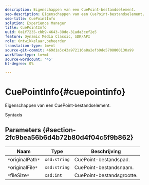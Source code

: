```yaml
---
description: Eigenschappen van een CuePoint-bestandselement.
seo-description: Eigenschappen van een CuePoint-bestandselement.
seo-title: CuePointInfo
solution: Experience Manager
title: CuePointInfo
uuid: 0a1f7235-cbb9-4643-88de-31ada3cef2e5
feature: Dynamic Media Classic, SDK/API
role: Ontwikkelaar,beheerder
translation-type: tm+mt
source-git-commit: 469d1a5c43a972116a8a2efb0de5708800130a99
workflow-type: tm+mt
source-wordcount: '45'
ht-degree: 0%

---
```



# CuePointInfo{#cuepointinfo}

Eigenschappen van een CuePoint-bestandselement.

Syntaxis

## Parameters {#section-2fc9bea56b6d4b72b80d4f04c5f9b862}

| Naam | Type | Beschrijving |
|---|---|---|
| `*`originalPath`*` | `xsd:string` | CuePoint-bestandspad. |
| `*`originalFile`*` | `xsd:string` | CuePoint-bestandsnaam. |
| `*`fileSize`*` | `xsd:int` | CuePoint-bestandsgrootte. |

